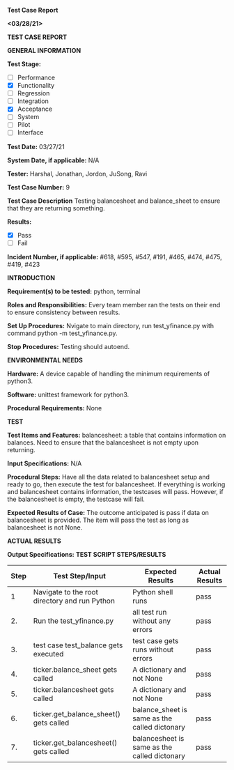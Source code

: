 **<yfinance>**

**Test Case Report**

**<03/28/21>**

**TEST CASE REPORT**

**GENERAL INFORMATION**

**Test Stage:**

- [ ] Performance 
- [x] Functionality 
- [ ] Regression 
- [ ] Integration 
- [x] Acceptance 
- [ ] System 
- [ ] Pilot 
- [ ] Interface

**Test Date:** 03/27/21

**System Date, if applicable:** N/A

**Tester:** Harshal, Jonathan, Jordon, JuSong, Ravi

**Test Case Number:** 9

**Test Case Description** Testing balancesheet and balance_sheet to ensure that they are returning something.

**Results:**

- [x] Pass 
- [ ] Fail

**Incident Number, if applicable:** #618, #595, #547, #191, #465, #474, #475, #419, #423

**INTRODUCTION**

**Requirement(s) to be tested:** python, terminal

**Roles and Responsibilities:** Every team member ran the tests on their end to ensure consistency between results.

**Set Up Procedures:** Nvigate to main directory, run test_yfinance.py with command python -m test_yfinance.py.

**Stop Procedures:** Testing should autoend.

**ENVIRONMENTAL NEEDS**

**Hardware:** A device capable of handling the minimum requirements of python3.

**Software:** unittest framework for python3.

**Procedural Requirements:** None

**TEST**

**Test Items and Features:** balancesheet: a table that contains information on balances. Need to ensure that the balancesheet is not empty upon returning.

**Input Specifications:** N/A

**Procedural Steps:** Have all the data related to balancesheet setup and ready to go, then execute the test for balancesheet. If everything is working and balancesheet contains information, the testcases will pass. However, if the balancesheet is empty, the testcase will fail.

**Expected Results of Case:** The outcome anticipated is pass if data on balancesheet is provided. The item will pass the test as long as balancesheet is not None.

**ACTUAL RESULTS**

**Output Specifications:** 
**TEST SCRIPT STEPS/RESULTS**

| Step | Test Step/Input                                             | Expected Results                               | Actual Results |
|------|-------------------------------------------------------------|------------------------------------------------|----------------|
| 1    | Navigate to the root directory and run Python               | Python shell runs                              | pass           |
| 2.   | Run the test_yfinance.py                                    | all test run without any errors                | pass           |
| 3.   | test case test_balance gets executed 	                     | test case gets runs without errors             | pass           |
| 4.   | ticker.balance_sheet gets called    	                     | A dictionary and not None   		              | pass           |
| 5.   | ticker.balancesheet gets called 	                     	 | A dictionary and not None                      | pass           |
| 6.   | ticker.get_balance_sheet() gets called 	                 | balance_sheet is same as the called dictonary  | pass           |
| 7.   | ticker.get_balancesheet() gets called 	                     | balancesheet is same as the called dictonary   | pass           |


